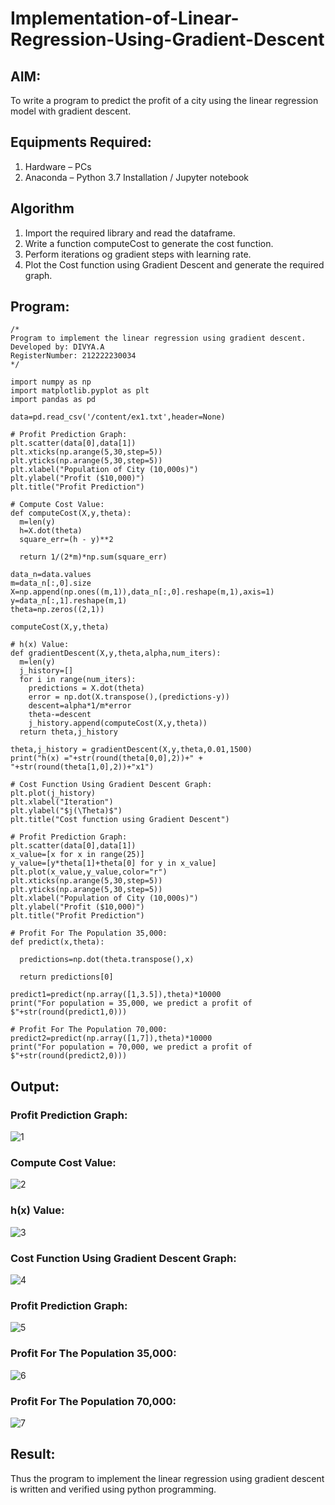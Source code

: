 # Implementation-of-Linear-Regression-Using-Gradient-Descent

## AIM:
To write a program to predict the profit of a city using the linear regression model with gradient descent.

## Equipments Required:
1. Hardware – PCs
2. Anaconda – Python 3.7 Installation / Jupyter notebook

## Algorithm
1. Import the required library and read the dataframe.
2. Write a function computeCost to generate the cost function.
3. Perform iterations og gradient steps with learning rate.
4. Plot the Cost function using Gradient Descent and generate the required graph.

## Program:
```
/*
Program to implement the linear regression using gradient descent.
Developed by: DIVYA.A
RegisterNumber: 212222230034
*/

import numpy as np
import matplotlib.pyplot as plt
import pandas as pd

data=pd.read_csv('/content/ex1.txt',header=None)

# Profit Prediction Graph:
plt.scatter(data[0],data[1])
plt.xticks(np.arange(5,30,step=5))
plt.yticks(np.arange(5,30,step=5))
plt.xlabel("Population of City (10,000s)")
plt.ylabel("Profit ($10,000)")
plt.title("Profit Prediction")

# Compute Cost Value:
def computeCost(X,y,theta):
  m=len(y)
  h=X.dot(theta)
  square_err=(h - y)**2

  return 1/(2*m)*np.sum(square_err)

data_n=data.values
m=data_n[:,0].size
X=np.append(np.ones((m,1)),data_n[:,0].reshape(m,1),axis=1)
y=data_n[:,1].reshape(m,1)
theta=np.zeros((2,1))

computeCost(X,y,theta)

# h(x) Value:
def gradientDescent(X,y,theta,alpha,num_iters):
  m=len(y)
  j_history=[]
  for i in range(num_iters):
    predictions = X.dot(theta)
    error = np.dot(X.transpose(),(predictions-y))
    descent=alpha*1/m*error
    theta-=descent
    j_history.append(computeCost(X,y,theta))
  return theta,j_history

theta,j_history = gradientDescent(X,y,theta,0.01,1500)
print("h(x) ="+str(round(theta[0,0],2))+" + "+str(round(theta[1,0],2))+"x1")

# Cost Function Using Gradient Descent Graph: 
plt.plot(j_history)
plt.xlabel("Iteration")
plt.ylabel("$j(\Theta)$")
plt.title("Cost function using Gradient Descent")

# Profit Prediction Graph:
plt.scatter(data[0],data[1])
x_value=[x for x in range(25)]
y_value=[y*theta[1]+theta[0] for y in x_value]
plt.plot(x_value,y_value,color="r")
plt.xticks(np.arange(5,30,step=5))
plt.yticks(np.arange(5,30,step=5))
plt.xlabel("Population of City (10,000s)")
plt.ylabel("Profit ($10,000)")
plt.title("Profit Prediction")

# Profit For The Population 35,000:
def predict(x,theta):

  predictions=np.dot(theta.transpose(),x)

  return predictions[0]

predict1=predict(np.array([1,3.5]),theta)*10000
print("For population = 35,000, we predict a profit of $"+str(round(predict1,0)))

# Profit For The Population 70,000:
predict2=predict(np.array([1,7]),theta)*10000
print("For population = 70,000, we predict a profit of $"+str(round(predict2,0)))
```

## Output:
### Profit Prediction Graph:
![1](https://github.com/Divya110205/Implementation-of-Linear-Regression-Using-Gradient-Descent/assets/119404855/5def3de3-c787-4539-b032-753d3f69c915)

### Compute Cost Value:
![2](https://github.com/Divya110205/Implementation-of-Linear-Regression-Using-Gradient-Descent/assets/119404855/4a8ed7a7-672f-4838-a4f6-b3cd5096941f)

### h(x) Value:
![3](https://github.com/Divya110205/Implementation-of-Linear-Regression-Using-Gradient-Descent/assets/119404855/cc6e8097-2528-4c9c-870e-a29b24d70f10)

### Cost Function Using Gradient Descent Graph: 
![4](https://github.com/Divya110205/Implementation-of-Linear-Regression-Using-Gradient-Descent/assets/119404855/6da0e301-c9f2-4264-802f-498cfdcb50dc)

### Profit Prediction Graph:
![5](https://github.com/Divya110205/Implementation-of-Linear-Regression-Using-Gradient-Descent/assets/119404855/0077dd6c-4d15-4e58-bdcd-da4f94b11da2)

### Profit For The Population 35,000:
![6](https://github.com/Divya110205/Implementation-of-Linear-Regression-Using-Gradient-Descent/assets/119404855/7f3e10d9-82b7-4ccd-b212-93269247a898)

### Profit For The Population 70,000:
![7](https://github.com/Divya110205/Implementation-of-Linear-Regression-Using-Gradient-Descent/assets/119404855/5f6a0a22-3353-470e-bd52-ccef72103a4a)

## Result:
Thus the program to implement the linear regression using gradient descent is written and verified using python programming.
